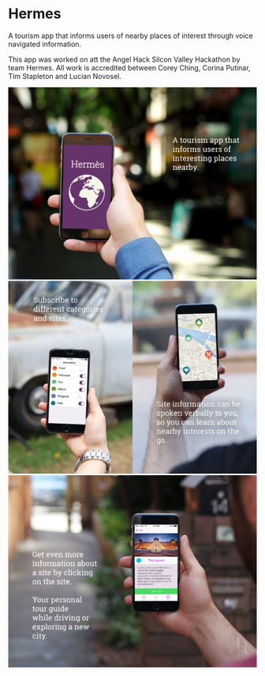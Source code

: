 Hermes
======

A tourism app that informs users of nearby places of interest through voice navigated information.

This app was worked on att the Angel Hack Silcon Valley Hackathon by team Hermes. All work is accredited between Corey Ching, Corina Putinar, Tim Stapleton and Lucian Novosel. 

![My image](https://github.com/cching808/Hermes/blob/master/Hermes.jpg)
![My image](https://github.com/cching808/Hermes/blob/master/Hermes2.jpg)
![My image](https://github.com/cching808/Hermes/blob/master/Hermes3.jpg)

